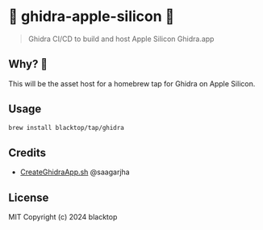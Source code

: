 # 🚧 ghidra-apple-silicon 🚧

> Ghidra CI/CD to build and host Apple Silicon Ghidra.app

## Why? 🤔

This will be the asset host for a homebrew tap for Ghidra on Apple Silicon.

## Usage

```sh
brew install blacktop/tap/ghidra
``` 

## Credits

- [CreateGhidraApp.sh](https://gist.github.com/saagarjha/777909b257dbfa98649476b7f5af41bb) @saagarjha

## License

MIT Copyright (c) 2024 blacktop